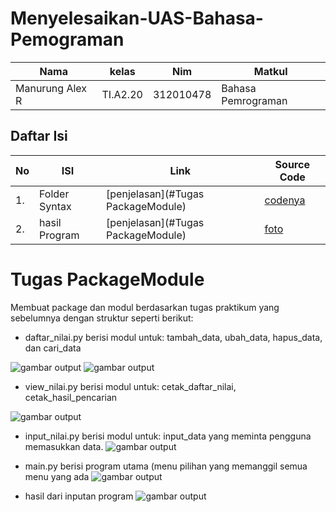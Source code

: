 # Menyelesaikan-UAS-Bahasa-Pemograman
| Nama | kelas | Nim | Matkul |
| -- | --- | ---- | ----------- |
| Manurung Alex R | TI.A2.20 | 312010478 | Bahasa Pemrograman |
## Daftar Isi
| No | ISI | Link | Source Code |
| -- | --- | ---- | ----------- |
| 1. | Folder Syntax | [penjelasan](#Tugas PackageModule) | [codenya](#main.py) |
| 2. | hasil Program | [penjelasan](#Tugas PackageModule) | [foto](#image) |  


# Tugas PackageModule
Membuat package dan modul berdasarkan tugas praktikum yang sebelumnya dengan struktur seperti berikut:

- daftar_nilai.py berisi modul untuk: tambah_data, ubah_data, hapus_data, dan cari_data

![gambar output](image/daftarnilai.PNG)
![gambar output](image/daftarnilai2.PNG)

- view_nilai.py berisi modul untuk: cetak_daftar_nilai, cetak_hasil_pencarian

![gambar output](image/viewnilai.PNG)

- input_nilai.py berisi modul untuk: input_data yang meminta pengguna memasukkan data.
![gambar output](image/inputnilai.PNG)

- main.py berisi program utama (menu pilihan yang memanggil semua menu yang ada
![gambar output](image/main.PNG)

- hasil dari inputan program 
![gambar output](image/hasil.PNG)

